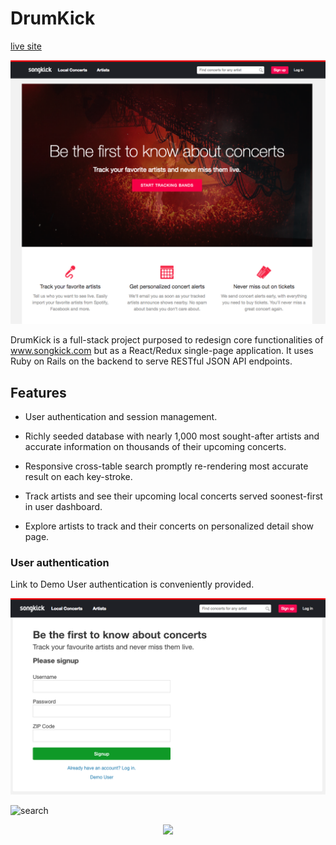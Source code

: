 # DrumKick

[live site](https://drumkick.herokuapp.com)

![welcome page](https://raw.githubusercontent.com/tocarevmax/DrumKick/master/docs/screenshots/01_welcome.png)


DrumKick is a full-stack project purposed to redesign core functionalities of www.songkick.com but as a React/Redux single-page application.
It uses Ruby on Rails on the backend to serve RESTful JSON API endpoints.


## Features

* User authentication and session management.

* Richly seeded database with nearly 1,000 most sought-after artists and accurate information on thousands of their upcoming concerts.

* Responsive cross-table search promptly re-rendering most accurate result on each key-stroke.

* Track artists and see their upcoming local concerts served soonest-first in user dashboard.

* Explore artists to track and their concerts on personalized detail show page.


### User authentication

Link to Demo User authentication is conveniently provided.

![signup](https://raw.githubusercontent.com/tocarevmax/DrumKick/master/docs/screenshots/02_signup.png)


![search](https://github.com/tocarevmax/DrumKick/blob/master/docs/screenshots/03_search_640px_frame_high.gif)


<p align="center">
<img src="https://github.com/tocarevmax/DrumKick/blob/master/docs/screenshots/03_search_640px_frame_high.gif" />

</p>
